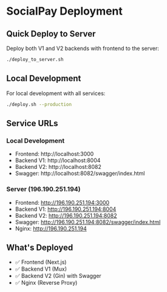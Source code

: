 # SocialPay Deployment

## Quick Deploy to Server

Deploy both V1 and V2 backends with frontend to the server:

```bash
./deploy_to_server.sh
```

## Local Development

For local development with all services:

```bash
./deploy.sh --production
```

## Service URLs

### Local Development
- Frontend: http://localhost:3000
- Backend V1: http://localhost:8004
- Backend V2: http://localhost:8082
- Swagger: http://localhost:8082/swagger/index.html

### Server (196.190.251.194)
- Frontend: http://196.190.251.194:3000
- Backend V1: http://196.190.251.194:8004
- Backend V2: http://196.190.251.194:8082
- Swagger: http://196.190.251.194:8082/swagger/index.html
- Nginx: http://196.190.251.194

## What's Deployed

- ✅ Frontend (Next.js)
- ✅ Backend V1 (Mux)
- ✅ Backend V2 (Gin) with Swagger
- ✅ Nginx (Reverse Proxy) 